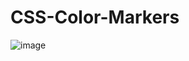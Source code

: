# CSS-Color-Markers
![image](https://github.com/Amanlath1/CSS-Color-Markers/assets/85346421/99bc0c15-807d-4de2-9187-67054c88f579)
